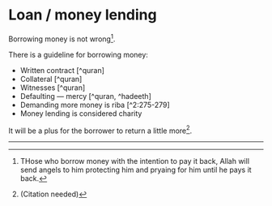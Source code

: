 # Loan / money lending

Borrowing money is not wrong[^angelspray].

There is a guideline for borrowing money:
* Written contract [^quran]
* Collateral [^quran]
* Witnesses [^quran]
* Defaulting — mercy [^quran, ^hadeeth]
* Demanding more money is riba [^2:275-279]
* Money lending is considered charity

It will be a plus for the borrower to return a little more[^returnmore].

---

[^angelspray]: THose who borrow money with the intention to pay it back, Allah will send angels to him protecting him and pryaing for him until he pays it back.

[^returnmore]: (Citation needed)